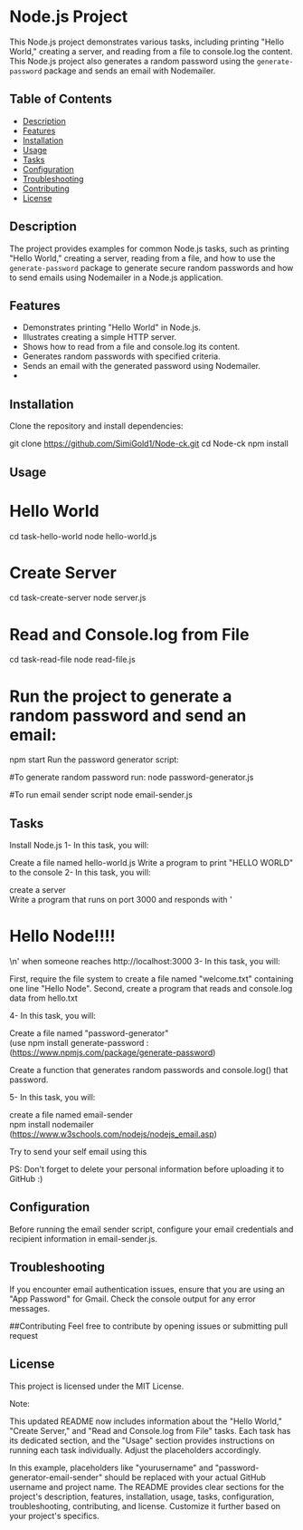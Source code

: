 # Node.js Project

This Node.js project demonstrates various tasks, including printing "Hello World," creating a server, and reading from a file to console.log the content.
This Node.js project also generates a random password using the `generate-password` package and sends an email with Nodemailer.
## Table of Contents

- [Description](#description)
- [Features](#features)
- [Installation](#installation)
- [Usage](#usage)
- [Tasks](#tasks)
- [Configuration](#configuration)
- [Troubleshooting](#troubleshooting)
- [Contributing](#contributing)
- [License](#license)

## Description

The project provides examples for common Node.js tasks, such as printing "Hello World," creating a server, reading from a file, and how to use the `generate-password` package to generate secure random passwords and how to send emails using Nodemailer in a Node.js application.

## Features

- Demonstrates printing "Hello World" in Node.js.
- Illustrates creating a simple HTTP server.
- Shows how to read from a file and console.log its content.
- Generates random passwords with specified criteria.
- Sends an email with the generated password using Nodemailer.
- 
## Installation

Clone the repository and install dependencies:

git clone https://github.com/SimiGold1/Node-ck.git
cd Node-ck
npm install

## Usage
# Hello World
cd task-hello-world
node hello-world.js

# Create Server
cd task-create-server
node server.js

# Read and Console.log from File
cd task-read-file
node read-file.js
# Run the project to generate a random password and send an email:
npm start
Run the password generator script:

#To generate random password run:
node password-generator.js

#To run email sender script
node email-sender.js

## Tasks
Install Node.js
1- In this task, you will:

Create a file named hello-world.js
Write a program to print "HELLO WORLD" to the console
2- In this task, you will:

create a server  
Write a program that runs on port 3000 and responds with  '<h1>Hello Node!!!!</h1>\n' when someone reaches http://localhost:3000
3-  In this task, you will:

First, require the file system to create a file named "welcome.txt" containing one line "Hello Node".
Second, create a program that reads and console.log data from hello.txt
 

4- In this task, you will:

Create a file named "password-generator"  
(use npm install generate-password : (https://www.npmjs.com/package/generate-password)

Create a function that generates random passwords and console.log() that password.
 

5-  In this task, you will:

create a file named email-sender  
npm install nodemailer (https://www.w3schools.com/nodejs/nodejs_email.asp)

Try to send your self email using this
 

 

PS: Don't forget to delete your personal information before uploading it to GitHub :) 
## Configuration
Before running the email sender script, configure your email credentials and recipient information in email-sender.js.

## Troubleshooting
If you encounter email authentication issues, ensure that you are using an "App Password" for Gmail.
Check the console output for any error messages.

##Contributing
Feel free to contribute by opening issues or submitting pull request

## License
This project is licensed under the MIT License.

Note:  

This updated README now includes information about the "Hello World," "Create Server," and "Read and Console.log from File" tasks. Each task has its dedicated section, and the "Usage" section provides instructions on running each task individually. Adjust the placeholders accordingly.

In this example, placeholders like "yourusername" and "password-generator-email-sender" should be replaced with your actual GitHub username and project name. The README provides clear sections for the project's description, features, installation, usage, tasks, configuration, troubleshooting, contributing, and license. Customize it further based on your project's specifics.


